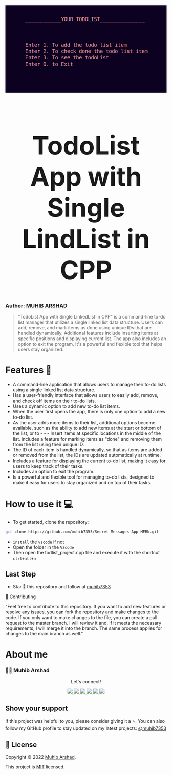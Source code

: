 <div align="center">
<img src="todoloist.png" alt="todoloist">
</div>

<h1 align="center" style="font-size: 80px;" >TodoList App with Single LindList in CPP <h1>

### Author: [MUHIB ARSHAD](https://github.com/muhib7353)

> "TodoList App with Single LinkedList in CPP" is a command-line to-do list manager that utilizes a single linked list data structure. Users can add, remove, and mark items as done using unique IDs that are handled dynamically. Additional features include inserting items at specific positions and displaying current list. The app also includes an option to exit the program. It's a powerful and flexible tool that helps users stay organized.

# Features 🚀

- A command-line application that allows users to manage their to-do lists using a single linked list data structure.
- Has a user-friendly interface that allows users to easily add, remove, and check off items on their to-do lists.
- Uses a dynamic option to add new to-do list items.
- When the user first opens the app, there is only one option to add a new to-do list.
- As the user adds more items to their list, additional options become available, such as the ability to add new items at the start or bottom of the list, or to - - - Insert items at specific locations in the middle of the list.
  includes a feature for marking items as "done" and removing them from the list using their unique ID.
- The ID of each item is handled dynamically, so that as items are added or removed from the list, the IDs are updated automatically at runtime.
- Includes a feature for displaying the current to-do list, making it easy for users to keep track of their tasks.
- Includes an option to exit the program.
- Is a powerful and flexible tool for managing to-do lists, designed to make it easy for users to stay organized and on top of their tasks.

# How to use it 💻

- To get started, clone the repository:

```sh
git clone https://github.com/muhib7353/Secret-Messages-App-MERN.git
```

- `install` the `vscode` if not
- Open the folder in the `VScode`
- Then open the todlist_project.cpp file and execute it with the shortcut `ctrl+alt+n`

## Last Step

- Star 🌟 this repository and follow at [muhib7353](https://github.com/muhib7353)

🤝 Contributing

"Feel free to contribute to this repository. If you want to add new features or resolve any issues, you can fork the repository and make changes to the code. If you only want to make changes to the file, you can create a pull request to the master branch. I will review it and, if it meets the necessary requirements, I will merge it into the branch. The same process applies for changes to the main branch as well."

# About me

### 👨‍💻 Muhib Arshad

   <div align="center">
<p align="center">Let's connect!</p>

<a href="https://www.linkedin.com/in/muhib-arshad-85439b242/" target="blank">
    <img src="https://img.shields.io/badge/linkedin-%230077B5.svg?&style=for-the-badge&logo=linkedin&logoColor=white" />
</a>

<a href="https://medium.com/@muhibarshad123" target="blank">
    <img src="https://img.shields.io/badge/Medium-12100E?style=for-the-badge&logo=medium&logoColor=white" />
</a>

<a href="https://stackoverflow.com/users/18215817/muhib-arshad?tab=profile" target="blank">
    <img src="https://img.shields.io/badge/Stack_Overflow-FE7A16?style=for-the-badge&logo=stack-overflow&logoColor=white" />
</a>

<a href = "https://twitter.com/muhib7353" target="blank">
    <img src="https://img.shields.io/badge/Twitter-1DA1F2?style=for-the-badge&logo=twitter&logoColor=white" />
</a>

<a href="https://www.facebook.com/muhib7353/" target="blank">
    <img src="https://img.shields.io/badge/Facebook-1877F2?style=for-the-badge&logo=facebook&logoColor=white" />
</a>

<a href="https://www.instagram.com/muhib7353/" target="blank">
    <img src="https://img.shields.io/badge/Instagram-E4405F?style=for-the-badge&logo=instagram&logoColor=white" />
</a>

</div>

## Show your support

If this project was helpful to you, please consider giving it a ⭐️.
You can also follow my GitHub profile to stay updated on my latest projects:
<a href="https://github.com/muhib7353" target="blank">
@muhib7353
</a>

## 📝 License

Copyright © 2022 [Muhib Arshad](https://github.com/muhib7353).

This project is [MIT](/License.md) licensed.
